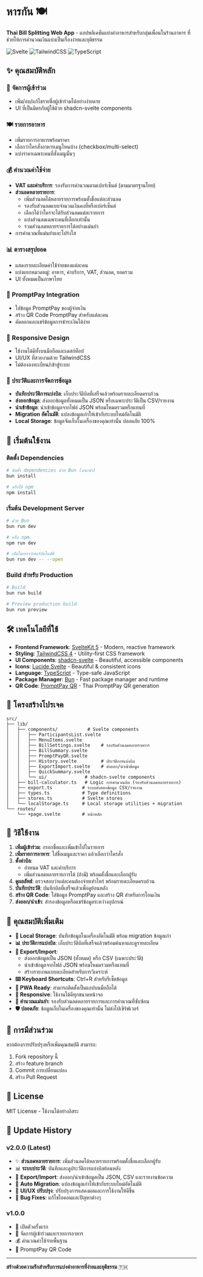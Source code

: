 # หารกัน 🍽️

**Thai Bill Splitting Web App** - แอปพลิเคชันแบ่งค่าอาหารสำหรับกลุ่มเพื่อนในร้านอาหาร ที่ช่วยให้การคำนวณเงินแบ่งเป็นเรื่องง่ายและยุติธรรม

![Svelte](https://img.shields.io/badge/Svelte-5.0-FF3E00?style=for-the-badge&logo=svelte)
![TailwindCSS](https://img.shields.io/badge/TailwindCSS-4.0-38B2AC?style=for-the-badge&logo=tailwind-css)
![TypeScript](https://img.shields.io/badge/TypeScript-5.0-3178C6?style=for-the-badge&logo=typescript)

## ✨ คุณสมบัติหลัก

### 👥 จัดการผู้เข้าร่วม
- เพิ่ม/ลบ/แก้ไขรายชื่อผู้เข้าร่วมได้อย่างง่ายดาย
- UI ที่เป็นมิตรกับผู้ใช้ด้วย shadcn-svelte components

### 🍽️ รายการอาหาร
- เพิ่มรายการอาหารพร้อมราคา
- เลือกว่าใครสั่งอาหารเมนูไหนบ้าง (checkbox/multi-select)
- แบ่งราคาเฉพาะคนที่สั่งเมนูนั้นๆ

### 💰 คำนวณค่าใช้จ่าย
- **VAT และค่าบริการ**: รองรับการคำนวณตามเปอร์เซ็นต์ (ตามมาตรฐานไทย)
- **ส่วนลดหลายรายการ**:
  - เพิ่มส่วนลดได้หลายรายการพร้อมตั้งชื่อแต่ละส่วนลด
  - รองรับส่วนลดแบบจำนวนเงินคงที่หรือเปอร์เซ็นต์
  - เลือกได้ว่าใครจะได้รับส่วนลดแต่ละรายการ
  - แบ่งส่วนลดเฉพาะคนที่เลือกเท่านั้น
  - รวมส่วนลดหลายรายการได้อย่างแม่นยำ
- การคำนวณที่แม่นยำและโปร่งใส

### 📊 ตารางสรุปยอด
- แสดงรายละเอียดค่าใช้จ่ายของแต่ละคน
- แบ่งแยกหมวดหมู่: อาหาร, ค่าบริการ, VAT, ส่วนลด, ยอดรวม
- UI ทั้งหมดเป็นภาษาไทย

### 📱 PromptPay Integration
- ใส่ข้อมูล PromptPay ของผู้จ่ายเงิน
- สร้าง QR Code PromptPay สำหรับแต่ละคน
- คัดลอกและแชร์ข้อมูลการชำระเงินได้ง่าย

### 📱 Responsive Design
- ใช้งานได้ดีทั้งบนมือถือและเดสก์ท็อป
- UI/UX ที่สวยงามด้วย TailwindCSS
- ไม่ต้องลงทะเบียน/เข้าสู่ระบบ

### 📂 ประวัติและการจัดการข้อมูล
- **บันทึกประวัติการแบ่งบิล**: เก็บประวัติบิลที่เสร็จแล้วพร้อมรายละเอียดครบถ้วน
- **ส่งออกข้อมูล**: ส่งออกข้อมูลทั้งหมดเป็น JSON หรือเฉพาะประวัติเป็น CSV/รายงาน
- **นำเข้าข้อมูล**: นำเข้าข้อมูลจากไฟล์ JSON พร้อมโหมดรวมหรือแทนที่
- **Migration อัตโนมัติ**: แปลงข้อมูลเก่าให้เข้ากับระบบใหม่อัตโนมัติ
- **Local Storage**: ข้อมูลจัดเก็บในเครื่องของคุณเท่านั้น ปลอดภัย 100%

## 🚀 เริ่มต้นใช้งาน

### ติดตั้ง Dependencies

```bash
# ติดตั้ง dependencies ด้วย Bun (แนะนำ)
bun install

# หรือใช้ npm
npm install
```

### เริ่มต้น Development Server

```bash
# ด้วย Bun
bun run dev

# หรือ npm
npm run dev

# เปิดในเบราว์เซอร์อัตโนมัติ
bun run dev -- --open
```

### Build สำหรับ Production

```bash
# Build
bun run build

# Preview production build
bun run preview
```

## 🛠️ เทคโนโลยีที่ใช้

- **Frontend Framework**: [SvelteKit 5](https://kit.svelte.dev/) - Modern, reactive framework
- **Styling**: [TailwindCSS 4](https://tailwindcss.com/) - Utility-first CSS framework
- **UI Components**: [shadcn-svelte](https://www.shadcn-svelte.com/) - Beautiful, accessible components
- **Icons**: [Lucide Svelte](https://lucide.dev/guide/packages/lucide-svelte) - Beautiful & consistent icons
- **Language**: [TypeScript](https://www.typescriptlang.org/) - Type-safe JavaScript
- **Package Manager**: [Bun](https://bun.sh/) - Fast package manager and runtime
- **QR Code**: [PromptPay QR](https://github.com/dtinth/promptpay-qr) - Thai PromptPay QR generation

## 📁 โครงสร้างโปรเจค

```
src/
├── lib/
│   ├── components/           # Svelte components
│   │   ├── ParticipantsList.svelte
│   │   ├── MenuItems.svelte
│   │   ├── BillSettings.svelte    # รองรับส่วนลดหลายรายการ
│   │   ├── BillSummary.svelte
│   │   ├── PromptPayQR.svelte
│   │   ├── History.svelte         # ประวัติการแบ่งบิล
│   │   ├── ExportImport.svelte    # ส่งออก/นำเข้าข้อมูล
│   │   ├── QuickSummary.svelte
│   │   └── ui/              # shadcn-svelte components
│   ├── bill-calculator.ts   # Logic การคำนวณบิล (รองรับส่วนลดหลายรายการ)
│   ├── export.ts           # ระบบส่งออกข้อมูล CSV/รายงาน
│   ├── types.ts            # Type definitions
│   ├── stores.ts           # Svelte stores
│   └── localStorage.ts     # Local storage utilities + migration
└── routes/
    └── +page.svelte        # หน้าหลัก
```

## 🎯 วิธีใช้งาน

1. **เพิ่มผู้เข้าร่วม**: กรอกชื่อและเพิ่มเข้าไปในรายการ
2. **เพิ่มรายการอาหาร**: ใส่ชื่อเมนูและราคา แล้วเลือกว่าใครสั่ง
3. **ตั้งค่าบิล**:
   - กำหนด VAT และค่าบริการ
   - เพิ่มส่วนลดหลายรายการได้ (ถ้ามี) พร้อมตั้งชื่อและเลือกผู้รับ
4. **ดูผลลัพธ์**: ตรวจสอบว่าแต่ละคนต้องจ่ายเท่าไหร่ พร้อมรายละเอียดครบถ้วน
5. **บันทึกประวัติ**: บันทึกบิลที่เสร็จแล้วเพื่อดูย้อนหลัง
6. **สร้าง QR Code**: ใส่ข้อมูล PromptPay และสร้าง QR สำหรับการโอนเงิน
7. **ส่งออก/นำเข้า**: สำรองข้อมูลหรือแชร์ข้อมูลระหว่างอุปกรณ์

## 🔧 คุณสมบัติเพิ่มเติม

- **💾 Local Storage**: บันทึกข้อมูลในเครื่องอัตโนมัติ พร้อม migration ข้อมูลเก่า
- **📊 ประวัติการแบ่งบิล**: เก็บประวัติบิลที่เสร็จแล้วพร้อมค้นหาและดูรายละเอียด
- **📁 Export/Import**:
  - ส่งออกข้อมูลเป็น JSON (ทั้งหมด) หรือ CSV (เฉพาะประวัติ)
  - นำเข้าข้อมูลจากไฟล์ JSON พร้อมโหมดรวมหรือแทนที่
  - สร้างรายงานแบบละเอียดสำหรับการวิเคราะห์
- **⌨️ Keyboard Shortcuts**: Ctrl+R สำหรับรีเซ็ตข้อมูล
- **📱 PWA Ready**: สามารถติดตั้งเป็นแอปบนมือถือได้
- **🌙 Responsive**: ใช้งานได้ดีทุกขนาดหน้าจอ
- **🔢 คำนวณแม่นยำ**: รองรับส่วนลดหลายรายการและการคำนวณที่ซับซ้อน
- **🛡️ ปลอดภัย**: ข้อมูลเก็บในเครื่องของคุณเท่านั้น ไม่ส่งไปเซิร์ฟเวอร์

## 🤝 การมีส่วนร่วม

หากต้องการปรับปรุงหรือเพิ่มคุณสมบัติ สามารถ:

1. Fork repository นี้
2. สร้าง feature branch
3. Commit การเปลี่ยนแปลง
4. สร้าง Pull Request

## 📄 License

MIT License - ใช้งานได้อย่างอิสระ

## 🔄 Update History

### v2.0.0 (Latest)
- ✨ **ส่วนลดหลายรายการ**: เพิ่มส่วนลดได้หลายรายการพร้อมตั้งชื่อและเลือกผู้รับ
- 📊 **ระบบประวัติ**: บันทึกและดูประวัติการแบ่งบิลย้อนหลัง
- 📁 **Export/Import**: ส่งออก/นำเข้าข้อมูลเป็น JSON, CSV และรายงานข้อความ
- 🔄 **Auto Migration**: แปลงข้อมูลเก่าให้เข้ากับระบบใหม่อัตโนมัติ
- 🎨 **UI/UX ปรับปรุง**: ปรับปรุงการแสดงผลและการใช้งานให้ดีขึ้น
- 🐛 **Bug Fixes**: แก้ไขไอคอนและปัญหาต่างๆ

### v1.0.0
- 🎉 เปิดตัวครั้งแรก
- 👥 จัดการผู้เข้าร่วมและรายการอาหาร
- 💰 คำนวณค่าใช้จ่ายพื้นฐาน
- 📱 PromptPay QR Code

---

**สร้างด้วยความรักสำหรับการแบ่งค่าอาหารที่ง่ายและยุติธรรม** 🇹🇭
